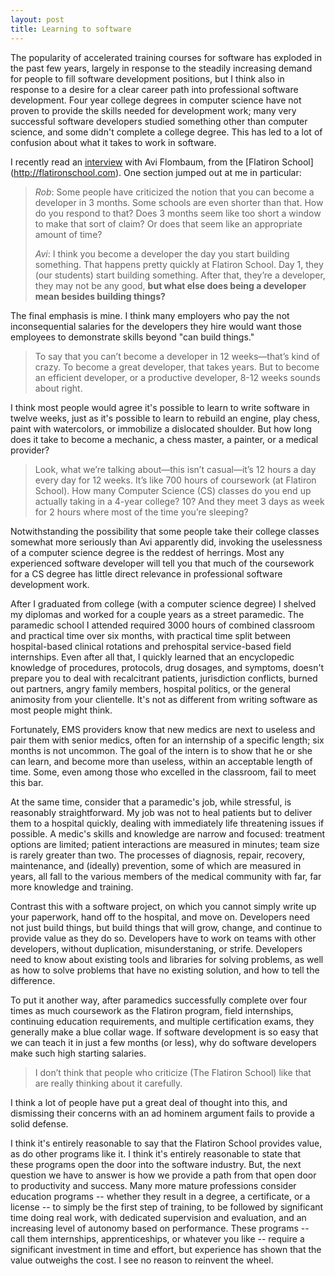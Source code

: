 ```yaml
---
layout: post
title: Learning to software
---
```


The popularity of accelerated training courses for software has exploded in the past few years, largely in response to the steadily increasing demand for people to fill software development positions, but I think also in response to a desire for a clear career path into professional software development.  Four year college degrees in computer science have not proven to provide the skills needed for development work; many very successful software developers studied something other than computer science, and some didn't complete a college degree.  This has led to a lot of confusion about what it takes to work in software.

I recently read an [interview](http://blog.thinkful.com/post/52143980897) with Avi Flombaum, from the [Flatiron School] (http://flatironschool.com).  One section jumped out at me in particular:

> *Rob*:        Some people have criticized the notion that you can become a developer in 3 months. Some schools are even shorter than that. How do you respond to that? Does 3 months seem like too short a window to make that sort of claim? Or does that seem like an appropriate amount of time?
>
> *Avi*:          I think you become a developer the day you start building something. That happens pretty quickly at Flatiron School. Day 1, they (our students) start building something. After that, they’re a developer, they may not be any good, **but what else does being a developer mean besides building things?**

The final emphasis is mine.  I think many employers who pay the not inconsequential salaries for the developers they hire would want those employees to demonstrate skills beyond "can build things."

> To say that you can’t become a developer in 12 weeks—that’s kind of crazy. To become a great developer, that takes years. But to become an efficient developer, or a productive developer, 8-12 weeks sounds about right.

I think most people would agree it's possible to learn to write software in twelve weeks, just as it's possible to learn to rebuild an engine, play chess, paint with watercolors, or immobilize a dislocated shoulder.  But how long does it take to become a mechanic, a chess master, a painter, or a medical provider?

> Look, what we’re talking about—this isn’t casual—it’s 12 hours a day every day for 12 weeks. It’s like 700 hours of coursework (at Flatiron School). How many Computer Science (CS) classes do you end up actually taking in a 4-year college? 10? And they meet 3 days as week for 2 hours where most of the time you’re sleeping?

Notwithstanding the possibility that some people take their college classes somewhat more seriously than Avi apparently did, invoking the uselessness of a computer science degree is the reddest of herrings.  Most any experienced software developer will tell you that much of the coursework for a CS degree has little direct relevance in professional software development work.

After I graduated from college (with a computer science degree) I shelved my diplomas and worked for a couple years as a street paramedic.  The paramedic school I attended required 3000 hours of combined classroom and practical time over six months, with practical time split between hospital-based clinical rotations and prehospital service-based field internships.  Even after all that, I quickly learned that an encyclopedic knowledge of procedures, protocols, drug dosages, and symptoms, doesn't prepare you to deal with recalcitrant patients, jurisdiction conflicts, burned out partners, angry family members, hospital politics, or the general animosity from your clientelle.  It's not as different from writing software as most people might think.

Fortunately, EMS providers know that new medics are next to useless and pair them with senior medics, often for an internship of a specific length; six months is not uncommon.  The goal of the intern is to show that he or she can learn, and become more than useless, within an acceptable length of time.  Some, even among those who excelled in the classroom, fail to meet this bar.

At the same time, consider that a paramedic's job, while stressful, is reasonably straightforward.  My job was not to heal patients but to deliver them to a hospital quickly, dealing with immediately life threatening issues if possible.  A medic's skills and knowledge are narrow and focused: treatment options are limited; patient interactions are measured in minutes; team size is rarely greater than two.  The processes of diagnosis, repair, recovery, maintenance, and (ideally) prevention, some of which are measured in years, all fall to the various members of the medical community with far, far more knowledge and training.

Contrast this with a software project, on which you cannot simply write up your paperwork, hand off to the hospital, and move on.  Developers need not just build things, but build things that will grow, change, and continue to provide value as they do so.  Developers have to work on teams with other developers, without duplication, misunderstaning, or strife.  Developers need to know about existing tools and libraries for solving problems, as well as how to solve problems that have no existing solution, and how to tell the difference.

To put it another way, after paramedics successfully complete over four times as much coursework as the Flatiron program, field internships, continuing education requirements, and multiple certification exams, they generally make a blue collar wage.  If software development is so easy that we can teach it in just a few months (or less), why do software developers make such high starting salaries.  

> I don’t think that people who criticize (The Flatiron School) like that are really thinking about it carefully.

I think a lot of people have put a great deal of thought into this, and dismissing their concerns with an ad hominem argument fails to provide a solid defense.

I think it's entirely reasonable to say that the Flatiron School provides value, as do other programs like it.  I think it's entirely reasonable to state that these programs open the door into the software industry.  But, the next question we have to answer is how we provide a path from that open door to productivity and success.  Many more mature professions consider education programs -- whether they result in a degree, a certificate, or a license -- to simply be the first step of training, to be followed by significant time doing real work, with dedicated supervision and evaluation, and an increasing level of autonomy based on performance.  These programs -- call them internships, apprenticeships, or whatever you like -- require a significant investment in time and effort, but experience has shown that the value outweighs the cost.  I see no reason to reinvent the wheel.
